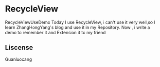 # RecycleView
RecycleViewUseDemo
Today I use RecycleView, i can't use it very well,so I learn ZhangHongYang's blog and use it in my Repository. 
Now , i write a demo to remember it and Extension it to my friend
## Liscense
Guanluocang
